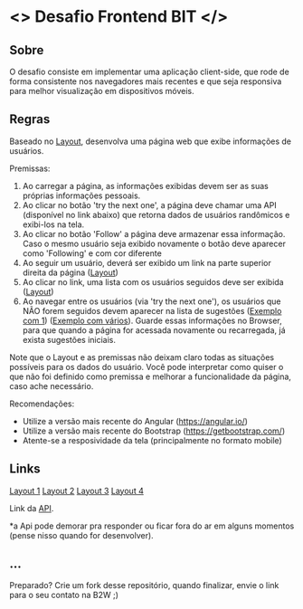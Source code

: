# <> Desafio Frontend BIT </>

## Sobre

O desafio consiste em implementar uma aplicação client-side, que rode de forma consistente nos navegadores mais recentes e que seja responsiva para melhor visualização em dispositivos móveis.

## Regras

Baseado no [Layout](https://github.com/b2w-marketplace/challenge-front/blob/master/files/layout-about.jpg), desenvolva uma página web que exibe informações de usuários.

Premissas:
1. Ao carregar a página, as informações exibidas devem ser as suas próprias informações pessoais.
2. Ao clicar no botão 'try the next one', a página deve chamar uma API (disponível no link abaixo) que retorna dados de usuários randômicos e exibi-los na tela.
3. Ao clicar no botão 'Follow' a página deve armazenar essa informação. Caso o mesmo usuário seja exibido novamente o botão deve aparecer como 'Following' e com cor diferente
4. Ao seguir um usuário, deverá ser exibido um link na parte superior direita da página ([Layout](https://github.com/b2w-marketplace/challenge-front/blob/master/files/layout-about_following.jpg))
5. Ao clicar no link, uma lista com os usuários seguidos deve ser exibida ([Layout](https://github.com/b2w-marketplace/challenge-front/blob/master/files/layout-about_followers-list.jpg))
6. Ao navegar entre os usuários (via 'try the next one'), os usuários que NÃO forem seguidos devem aparecer na lista de sugestões ([Exemplo com 1](https://github.com/b2w-marketplace/challenge-front/blob/master/files/layout-about_sugestions-list-1.png)) ([Exemplo com vários](https://github.com/b2w-marketplace/challenge-front/blob/master/files/layout-about_sugestions-list-5.png)). Guarde essas informações no Browser, para que quando a página for acessada novamente ou recarregada, já exista sugestões iniciais.

 Note que o Layout e as premissas não deixam claro todas as situações possíveis para os dados do usuário.
 Você pode interpretar como quiser o que não foi definido como premissa e melhorar a funcionalidade da página, caso ache necessário.
 
Recomendações:
- Utilize a versão mais recente do Angular (https://angular.io/)
- Utilize a versão mais recente do Bootstrap (https://getbootstrap.com/)
- Atente-se a resposividade da tela (principalmente no formato mobile)

## Links
[Layout 1](https://github.com/b2w-marketplace/challenge-front/blob/master/files/layout-about.jpg)
[Layout 2](https://github.com/b2w-marketplace/challenge-front/blob/master/files/layout-about_following.jpg)
[Layout 3](https://github.com/b2w-marketplace/challenge-front/blob/master/files/layout-about_followers-list.jpg)
[Layout 4](https://github.com/b2w-marketplace/challenge-front/blob/master/files/layout-about_sugestions-list-5.png)

Link da [API](https://randomuser.me/api/).

*a Api pode demorar pra responder ou ficar fora do ar em alguns momentos (pense nisso quando for desenvolver).

## ...

Preparado?
Crie um fork desse repositório, quando finalizar, envie o link para o seu contato na B2W ;)

